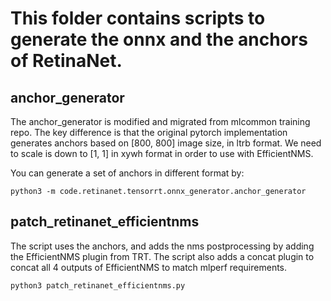 # This folder contains scripts to generate the onnx and the anchors of RetinaNet.

## anchor_generator

The anchor_generator is modified and migrated from mlcommon training repo. The key difference
is that the original pytorch implementation generates anchors based on [800, 800] image size, 
in ltrb format. We need to scale is down to [1, 1] in xywh format in order to use with
EfficientNMS.

You can generate a set of anchors in different format by:
```
python3 -m code.retinanet.tensorrt.onnx_generator.anchor_generator
```

## patch_retinanet_efficientnms

The script uses the anchors, and adds the nms postprocessing by adding the EfficientNMS plugin
from TRT. The script also adds a concat plugin to concat all 4 outputs of EfficientNMS to match
mlperf requirements.

```
python3 patch_retinanet_efficientnms.py
``` 